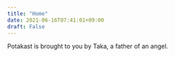 ```yaml
---
title: "Home"
date: 2021-06-16T07:41:01+09:00
draft: False
---
```


Potakast is brought to you by Taka, a father of an angel.